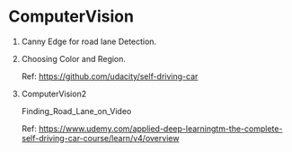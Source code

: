 # ComputerVision

1. Canny Edge for road lane Detection.

2. Choosing Color and Region.
    
    Ref: https://github.com/udacity/self-driving-car

3. ComputerVision2
    
    Finding_Road_Lane_on_Video
    
    Ref: https://www.udemy.com/applied-deep-learningtm-the-complete-self-driving-car-course/learn/v4/overview
